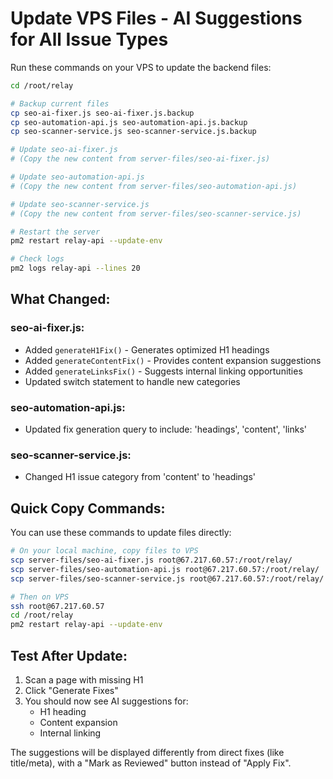 # Update VPS Files - AI Suggestions for All Issue Types

Run these commands on your VPS to update the backend files:

```bash
cd /root/relay

# Backup current files
cp seo-ai-fixer.js seo-ai-fixer.js.backup
cp seo-automation-api.js seo-automation-api.js.backup
cp seo-scanner-service.js seo-scanner-service.js.backup

# Update seo-ai-fixer.js
# (Copy the new content from server-files/seo-ai-fixer.js)

# Update seo-automation-api.js
# (Copy the new content from server-files/seo-automation-api.js)

# Update seo-scanner-service.js
# (Copy the new content from server-files/seo-scanner-service.js)

# Restart the server
pm2 restart relay-api --update-env

# Check logs
pm2 logs relay-api --lines 20
```

## What Changed:

### seo-ai-fixer.js:
- Added `generateH1Fix()` - Generates optimized H1 headings
- Added `generateContentFix()` - Provides content expansion suggestions
- Added `generateLinksFix()` - Suggests internal linking opportunities
- Updated switch statement to handle new categories

### seo-automation-api.js:
- Updated fix generation query to include: 'headings', 'content', 'links'

### seo-scanner-service.js:
- Changed H1 issue category from 'content' to 'headings'

## Quick Copy Commands:

You can use these commands to update files directly:

```bash
# On your local machine, copy files to VPS
scp server-files/seo-ai-fixer.js root@67.217.60.57:/root/relay/
scp server-files/seo-automation-api.js root@67.217.60.57:/root/relay/
scp server-files/seo-scanner-service.js root@67.217.60.57:/root/relay/

# Then on VPS
ssh root@67.217.60.57
cd /root/relay
pm2 restart relay-api --update-env
```

## Test After Update:

1. Scan a page with missing H1
2. Click "Generate Fixes"
3. You should now see AI suggestions for:
   - H1 heading
   - Content expansion
   - Internal linking

The suggestions will be displayed differently from direct fixes (like title/meta), with a "Mark as Reviewed" button instead of "Apply Fix".
